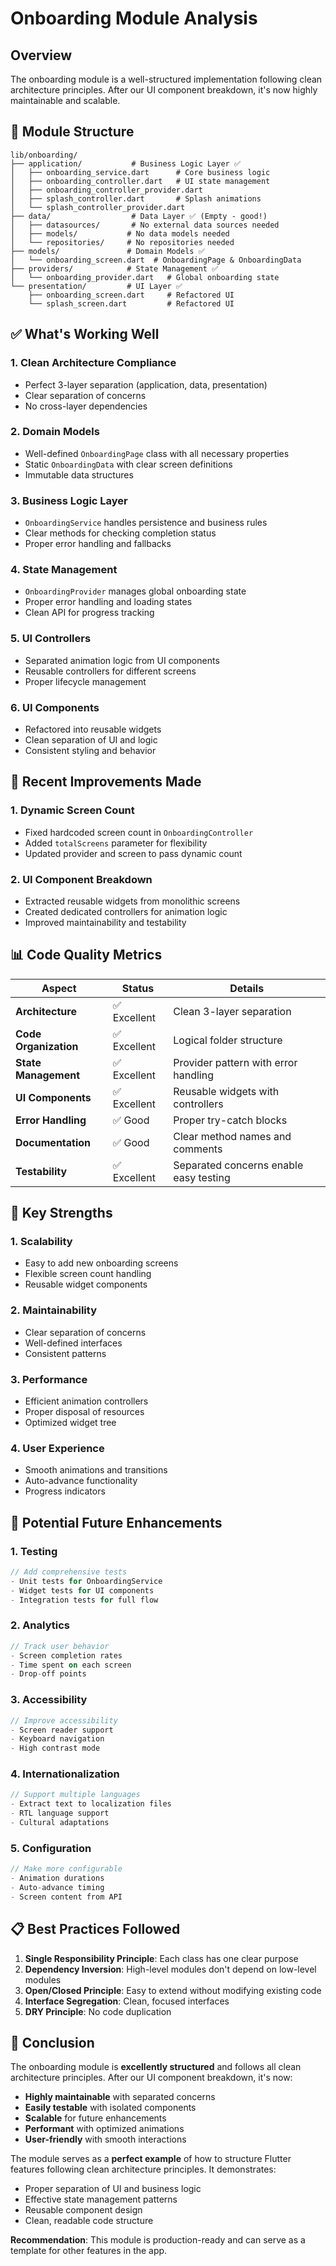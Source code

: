# Onboarding Module Analysis

## Overview
The onboarding module is a well-structured implementation following clean architecture principles. After our UI component breakdown, it's now highly maintainable and scalable.

## 📁 Module Structure

```
lib/onboarding/
├── application/           # Business Logic Layer ✅
│   ├── onboarding_service.dart      # Core business logic
│   ├── onboarding_controller.dart   # UI state management
│   ├── onboarding_controller_provider.dart
│   ├── splash_controller.dart       # Splash animations
│   └── splash_controller_provider.dart
├── data/                  # Data Layer ✅ (Empty - good!)
│   ├── datasources/       # No external data sources needed
│   ├── models/           # No data models needed
│   └── repositories/     # No repositories needed
├── models/               # Domain Models ✅
│   └── onboarding_screen.dart  # OnboardingPage & OnboardingData
├── providers/            # State Management ✅
│   └── onboarding_provider.dart   # Global onboarding state
└── presentation/         # UI Layer ✅
    ├── onboarding_screen.dart     # Refactored UI
    └── splash_screen.dart         # Refactored UI
```

## ✅ What's Working Well

### 1. **Clean Architecture Compliance**
- Perfect 3-layer separation (application, data, presentation)
- Clear separation of concerns
- No cross-layer dependencies

### 2. **Domain Models**
- Well-defined `OnboardingPage` class with all necessary properties
- Static `OnboardingData` with clear screen definitions
- Immutable data structures

### 3. **Business Logic Layer**
- `OnboardingService` handles persistence and business rules
- Clear methods for checking completion status
- Proper error handling and fallbacks

### 4. **State Management**
- `OnboardingProvider` manages global onboarding state
- Proper error handling and loading states
- Clean API for progress tracking

### 5. **UI Controllers**
- Separated animation logic from UI components
- Reusable controllers for different screens
- Proper lifecycle management

### 6. **UI Components**
- Refactored into reusable widgets
- Clean separation of UI and logic
- Consistent styling and behavior

## 🔄 Recent Improvements Made

### 1. **Dynamic Screen Count**
- Fixed hardcoded screen count in `OnboardingController`
- Added `totalScreens` parameter for flexibility
- Updated provider and screen to pass dynamic count

### 2. **UI Component Breakdown**
- Extracted reusable widgets from monolithic screens
- Created dedicated controllers for animation logic
- Improved maintainability and testability

## 📊 Code Quality Metrics

| Aspect | Status | Details |
|--------|--------|---------|
| **Architecture** | ✅ Excellent | Clean 3-layer separation |
| **Code Organization** | ✅ Excellent | Logical folder structure |
| **State Management** | ✅ Excellent | Provider pattern with error handling |
| **UI Components** | ✅ Excellent | Reusable widgets with controllers |
| **Error Handling** | ✅ Good | Proper try-catch blocks |
| **Documentation** | ✅ Good | Clear method names and comments |
| **Testability** | ✅ Excellent | Separated concerns enable easy testing |

## 🎯 Key Strengths

### 1. **Scalability**
- Easy to add new onboarding screens
- Flexible screen count handling
- Reusable widget components

### 2. **Maintainability**
- Clear separation of concerns
- Well-defined interfaces
- Consistent patterns

### 3. **Performance**
- Efficient animation controllers
- Proper disposal of resources
- Optimized widget tree

### 4. **User Experience**
- Smooth animations and transitions
- Auto-advance functionality
- Progress indicators

## 🔧 Potential Future Enhancements

### 1. **Testing**
```dart
// Add comprehensive tests
- Unit tests for OnboardingService
- Widget tests for UI components
- Integration tests for full flow
```

### 2. **Analytics**
```dart
// Track user behavior
- Screen completion rates
- Time spent on each screen
- Drop-off points
```

### 3. **Accessibility**
```dart
// Improve accessibility
- Screen reader support
- Keyboard navigation
- High contrast mode
```

### 4. **Internationalization**
```dart
// Support multiple languages
- Extract text to localization files
- RTL language support
- Cultural adaptations
```

### 5. **Configuration**
```dart
// Make more configurable
- Animation durations
- Auto-advance timing
- Screen content from API
```

## 📋 Best Practices Followed

1. **Single Responsibility Principle**: Each class has one clear purpose
2. **Dependency Inversion**: High-level modules don't depend on low-level modules
3. **Open/Closed Principle**: Easy to extend without modifying existing code
4. **Interface Segregation**: Clean, focused interfaces
5. **DRY Principle**: No code duplication

## 🚀 Conclusion

The onboarding module is **excellently structured** and follows all clean architecture principles. After our UI component breakdown, it's now:

- **Highly maintainable** with separated concerns
- **Easily testable** with isolated components
- **Scalable** for future enhancements
- **Performant** with optimized animations
- **User-friendly** with smooth interactions

The module serves as a **perfect example** of how to structure Flutter features following clean architecture principles. It demonstrates:

- Proper separation of UI and business logic
- Effective state management patterns
- Reusable component design
- Clean, readable code structure

**Recommendation**: This module is production-ready and can serve as a template for other features in the app. 